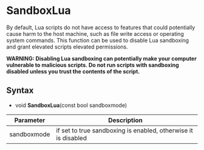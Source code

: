 # SandboxLua

By default, Lua scripts do not have access to features that could potentially cause harm to the host machine, such as file write access or operating system commands. This function can be used to disable Lua sandboxing and grant elevated scripts elevated permissions.

**WARNING: Disabling Lua sandboxing can potentially make your computer vulnerable to malicious scripts. Do not run scripts with sandboxing disabled unless you trust the contents of the script.**

## Syntax

- void **SandboxLua**(const bool sandboxmode)

| Parameter | Description |
|---|---|
|sandboxmode| if set to true sandboxing is enabled, otherwise it is disabled |
